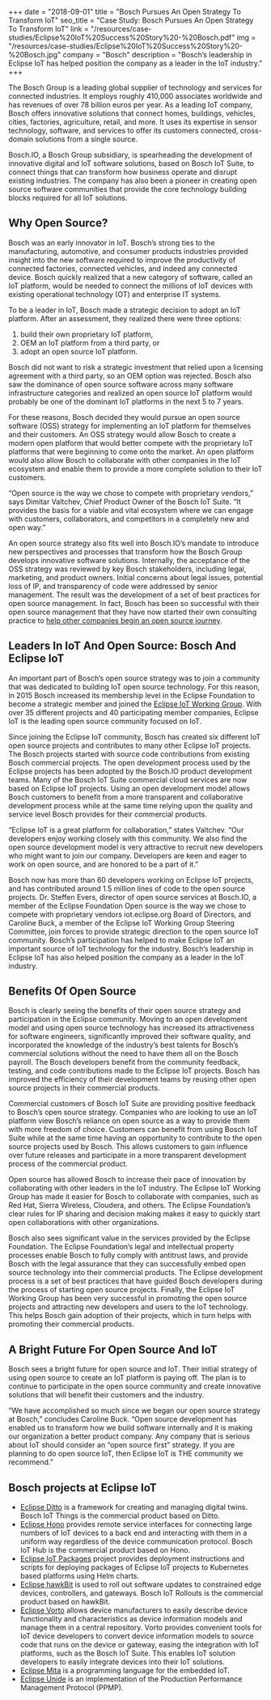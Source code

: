 +++
date = "2018-09-01"
title = "Bosch Pursues An Open Strategy To Transform IoT"
seo_title = "Case Study: Bosch Pursues An Open Strategy To Transform IoT"
link = "/resources/case-studies/Eclipse%20IoT%20Success%20Story%20-%20Bosch.pdf"
img = "/resources/case-studies/Eclipse%20IoT%20Success%20Story%20-%20Bosch.jpg"
company = "Bosch"
description = "Bosch’s leadership in Eclipse IoT has helped position the company as a leader in the IoT industry."
+++

The Bosch Group is a leading global supplier of technology and services for connected industries. It employs roughly 410,000 associates worldwide and has revenues of over 78 billion euros per year. As a leading IoT company, Bosch offers innovative solutions that connect homes, buildings, vehicles, cities, factories, agriculture, retail, and more. It uses its expertise in sensor technology, software, and services to offer its customers connected, cross-domain solutions from a single source.

Bosch.IO, a Bosch Group subsidiary, is spearheading the development of innovative digital and IoT software solutions, based on Bosch IoT Suite, to connect things that can transform how business operate and disrupt existing industries. The company has also been a pioneer in creating open source software communities that provide the core technology building blocks required for all IoT solutions.

## Why Open Source?

Bosch was an early innovator in IoT. Bosch’s strong ties to the manufacturing, automotive, and consumer products industries provided insight into the new software required to improve the productivity of connected factories, connected vehicles, and indeed any connected device. Bosch quickly realized that a new category of software, called an IoT platform, would be needed to connect the millions of IoT devices with existing operational technology (OT) and enterprise IT systems.

To be a leader in IoT, Bosch made a strategic decision to adopt an IoT platform. After an assessment, they realized there were three options:

1. build their own proprietary IoT platform,
2. OEM an IoT platform from a third party, or
3. adopt an open source IoT platform.

Bosch did not want to risk a strategic investment that relied upon a licensing agreement with a third party, so an OEM option was rejected. Bosch also saw the dominance of open source software across many software infrastructure categories and realized an open source IoT platform would probably be one of the dominant IoT platforms in the next 5 to 7 years.

For these reasons, Bosch decided they would pursue an open source software (OSS) strategy for implementing an IoT platform for themselves and their customers. An OSS strategy would allow Bosch to create a modern open platform that would better compete with the proprietary IoT platforms that were beginning to come onto the market. An open platform would also allow Bosch to collaborate with other companies in the IoT ecosystem and enable them to provide a more complete solution to their IoT customers.

“Open source is the way we chose to compete with proprietary vendors,” says Dimitar Valtchev, Chief Product Owner of the Bosch IoT Suite. “It provides the basis for a viable and vital ecosystem where we can engage with customers, collaborators, and competitors in a completely new and open way.”

An open source strategy also fits well into Bosch.IO’s mandate to introduce new perspectives and processes that transform how the Bosch Group develops innovative software solutions. Internally, the acceptance of the OSS strategy was reviewed by key Bosch stakeholders, including legal, marketing, and product owners. Initial concerns about legal issues, potential loss of IP, and transparency of code were addressed by senior management. The result was the development of a set of best practices for open source management. In fact, Bosch has been so successful with their open source management that they have now started their own consulting practice to [help other companies begin an open source journey](https://bosch.io/services/overview/open-source/open-source-iot.html).

## Leaders In IoT And Open Source: Bosch And Eclipse IoT

An important part of Bosch’s open source strategy was to join a community that was dedicated to building IoT open source technology. For this reason, in 2015 Bosch increased its membership level in the Eclipse Foundation to become a strategic member and joined the [Eclipse IoT Working Group](https://iot.eclipse.org). With over 35 different projects and 40 participating member companies, Eclipse IoT is the leading open source community focused on IoT.

Since joining the Eclipse IoT community, Bosch has created six different IoT open source projects and contributes to many other Eclipse IoT projects. The Bosch projects started with source code contributions from existing Bosch commercial projects. The open development process used by the Eclipse projects has been adopted by the Bosch.IO product development teams. Many of the Bosch IoT Suite commercial cloud services are now based on Eclipse IoT projects. Using an open development model allows Bosch customers to benefit from a more transparent and collaborative development process while at the same time relying upon the quality and service level Bosch provides for their commercial products.

“Eclipse IoT is a great platform for collaboration,” states Valtchev. “Our developers enjoy working closely with this community. We also find the open source development model is very attractive to recruit new developers who might want to join our company. Developers are keen and eager to work on open source, and are honored to be a part of it.”

Bosch now has more than 60 developers working on Eclipse IoT projects, and has contributed around 1.5 million lines of code to the open source projects. Dr. Steffen Evers, director of open source services at Bosch.IO, a member of the Eclipse Foundation Open source is the way we chose to compete with proprietary vendors iot.eclipse.org Board of Directors, and Caroline Buck, a member of the Eclipse IoT Working Group Steering Committee, join forces to provide strategic direction to the open source IoT community. Bosch’s participation has helped to make Eclipse IoT an important source of IoT technology for the industry. Bosch’s leadership in Eclipse IoT has also helped position the company as a leader in the IoT industry.

## Benefits Of Open Source

Bosch is clearly seeing the benefits of their open source strategy and participation in the Eclipse community. Moving to an open development model and using open source technology has increased its attractiveness for software engineers, significantly improved their software quality, and incorporated the knowledge of the industry’s best talents for Bosch’s commercial solutions without the need to have them all on the Bosch payroll. The Bosch developers benefit from the community feedback, testing, and code contributions made to the Eclipse IoT projects. Bosch has improved the efficiency of their development teams by reusing other open source projects in their commercial products.

Commercial customers of Bosch IoT Suite are providing positive feedback to Bosch’s open source strategy. Companies who are looking to use an IoT platform view Bosch’s reliance on open source as a way to provide them with more freedom of choice. Customers can benefit from using Bosch IoT Suite while at the same time having an opportunity to contribute to the open source projects used by Bosch. This allows customers to gain influence over future releases and participate in a more transparent development process of the commercial product.

Open source has allowed Bosch to increase their pace of innovation by collaborating with other leaders in the IoT industry. The Eclipse IoT Working Group has made it easier for Bosch to collaborate with companies, such as Red Hat, Sierra Wireless, Cloudera, and others. The Eclipse Foundation’s clear rules for IP sharing and decision making makes it easy to quickly start open collaborations with other organizations.

Bosch also sees significant value in the services provided by the Eclipse Foundation. The Eclipse Foundation’s legal and intellectual property processes enable Bosch to fully comply with antitrust laws, and provide Bosch with the legal assurance that they can successfully embed open source technology into their commercial products. The Eclipse development process is a set of best practices that have guided Bosch developers during the process of starting open source projects. Finally, the Eclipse IoT Working Group has been very successful in promoting the open source projects and attracting new developers and users to the IoT technology. This helps Bosch gain adoption of their projects, which in turn helps with promoting their commercial products.

## A Bright Future For Open Source And IoT

Bosch sees a bright future for open source and IoT. Their initial strategy of using open source to create an IoT platform is paying off. The plan is to continue to participate in the open source community and create innovative solutions that will benefit their customers and the industry.

“We have accomplished so much since we began our open source strategy at Bosch,” concludes Caroline Buck. “Open source development has enabled us to transform how we build software internally and it is making our organization a better product company. Any company that is serious about IoT should consider an “open source first” strategy. If you are planning to do open source IoT, then Eclipse IoT is THE community we recommend.”

## Bosch projects at Eclipse IoT

* [Eclipse Ditto](https://www.eclipse.org/ditto/) is a framework for creating and managing digital twins. Bosch IoT Things is the commercial product based on Ditto.
* [Eclipse Hono](https://www.eclipse.org/hono/) provides remote service interfaces for connecting large numbers of IoT devices to a back end and interacting with them in a uniform way regardless of the device communication protocol. Bosch IoT Hub is the commercial product based on Hono.
* [Eclipse IoT Packages](https://www.eclipse.org/packages/) project provides deployment instructions and scripts for deploying packages of Eclipse IoT projects to Kubernetes based platforms using Helm charts.
* [Eclipse hawkBit](https://www.eclipse.org/hawkbit/) is used to roll out software updates to constrained edge devices, controllers, and gateways. Bosch IoT Rollouts is the commercial product based on hawkBit.
* [Eclipse Vorto](https://www.eclipse.org/vorto/) allows device manufacturers to easily describe device functionality and characteristics as device information models and manage them in a central repository. Vorto provides convenient tools for IoT device developers to convert device information models to source code that runs on the device or gateway, easing the integration with IoT platforms, such as the Bosch IoT Suite. This enables IoT solution developers to easily integrate devices into their IoT solutions.
* [Eclipse Mita](https://www.eclipse.org/mita/) is a programming language for the embedded IoT.
* [Eclipse Unide](https://www.eclipse.org/unide/) is an implementation of the Production Performance Management Protocol (PPMP).


